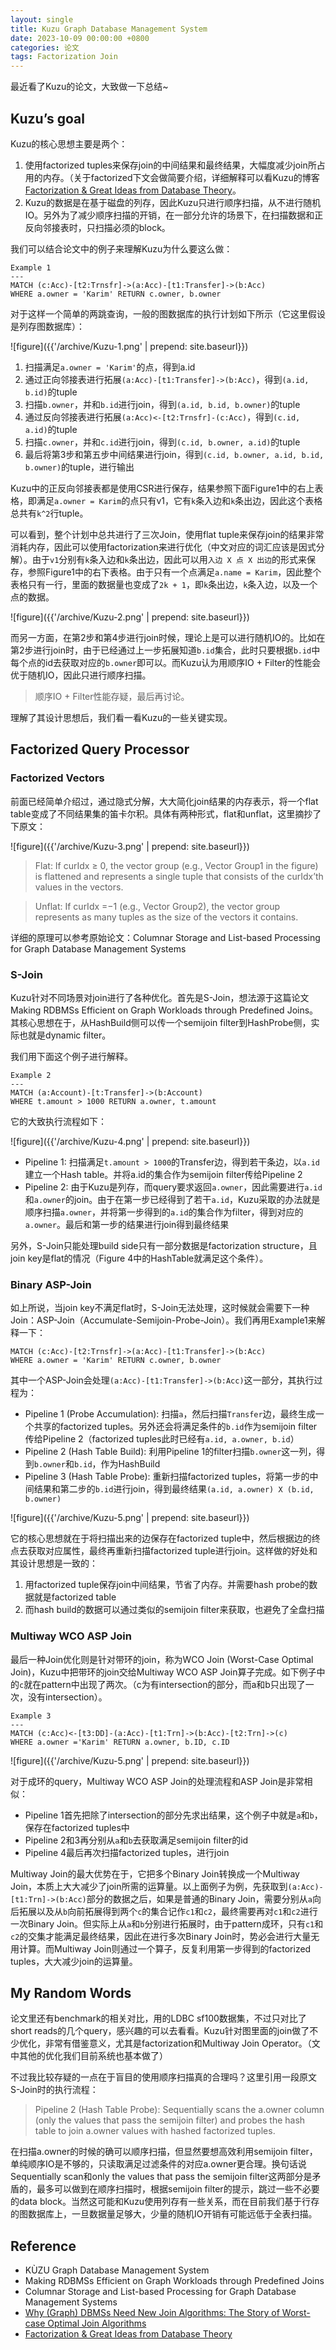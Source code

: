 ```yaml
---
layout: single
title: Kuzu Graph Database Management System
date: 2023-10-09 00:00:00 +0800
categories: 论文
tags: Factorization Join
---
```


最近看了Kuzu的论文，大致做一下总结~

## Kuzu’s goal

Kuzu的核心思想主要是两个：

1. 使用factorized tuples来保存join的中间结果和最终结果，大幅度减少join所占用的内存。（关于factorized下文会做简要介绍，详细解释可以看Kuzu的博客[Factorization & Great Ideas from Database Theory](https://kuzudb.com/docusaurus/blog/factorization)。
2. Kuzu的数据是在基于磁盘的列存，因此Kuzu只进行顺序扫描，从不进行随机IO。另外为了减少顺序扫描的开销，在一部分允许的场景下，在扫描数据和正反向邻接表时，只扫描必须的block。

我们可以结合论文中的例子来理解Kuzu为什么要这么做：

```
Example 1
---
MATCH (c:Acc)-[t2:Trnsfr]->(a:Acc)-[t1:Transfer]->(b:Acc)
WHERE a.owner = 'Karim' RETURN c.owner, b.owner
```

对于这样一个简单的两跳查询，一般的图数据库的执行计划如下所示（它这里假设是列存图数据库）：

![figure]({{'/archive/Kuzu-1.png' | prepend: site.baseurl}})

1. 扫描满足`a.owner = 'Karim'`的点，得到a.id
2. 通过正向邻接表进行拓展`(a:Acc)-[t1:Transfer]->(b:Acc)`，得到`(a.id, b.id)`的tuple
3. 扫描`b.owner`，并和`b.id`进行join，得到`(a.id, b.id, b.owner)`的tuple
4. 通过反向邻接表进行拓展`(a:Acc)<-[t2:Trnsfr]-(c:Acc)`，得到`(c.id, a.id)`的tuple
5. 扫描`c.owner`，并和`c.id`进行join，得到`(c.id, b.owner, a.id)`的tuple
6. 最后将第3步和第五步中间结果进行join，得到`(c.id, b.owner, a.id, b.id, b.owner)`的tuple，进行输出

Kuzu中的正反向邻接表都是使用CSR进行保存，结果参照下面Figure1中的右上表格，即满足`a.owner = Karim`的点只有v1，它有`k`条入边和`k`条出边，因此这个表格总共有`k^2`行tuple。

可以看到，整个计划中总共进行了三次Join，使用flat tuple来保存join的结果非常消耗内存，因此可以使用factorization来进行优化（中文对应的词汇应该是因式分解）。由于`v1`分别有`k`条入边和`k`条出边，因此可以用`入边 X 点 X 出边`的形式来保存，参照Figure1中的右下表格。由于只有一个点满足`a.name = Karim`，因此整个表格只有一行，里面的数据量也变成了`2k + 1`，即`k`条出边，`k`条入边，以及一个点的数据。

![figure]({{'/archive/Kuzu-2.png' | prepend: site.baseurl}})

而另一方面，在第2步和第4步进行join时候，理论上是可以进行随机IO的。比如在第2步进行join时，由于已经通过上一步拓展知道`b.id`集合，此时只要根据`b.id`中每个点的id去获取对应的`b.owner`即可以。而Kuzu认为用顺序IO + Filter的性能会优于随机IO，因此只进行顺序扫描。

> 顺序IO + Filter性能存疑，最后再讨论。
> 

理解了其设计思想后，我们看一看Kuzu的一些关键实现。

## Factorized Query Processor

### Factorized Vectors

前面已经简单介绍过，通过隐式分解，大大简化join结果的内存表示，将一个flat table变成了不同结果集的笛卡尔积。具体有两种形式，flat和unflat，这里摘抄了下原文：

![figure]({{'/archive/Kuzu-3.png' | prepend: site.baseurl}})

> Flat: If curIdx ≥ 0, the vector group (e.g., Vector Group1 in the figure) is flattened and represents a single tuple that consists of the curIdx’th values in the vectors. 

> Unflat: If curIdx =−1 (e.g., Vector Group2), the vector group represents as many tuples as the size of the vectors it contains.

详细的原理可以参考原始论文：Columnar Storage and List-based Processing for Graph Database Management Systems

### S-Join

Kuzu针对不同场景对join进行了各种优化。首先是S-Join，想法源于这篇论文Making RDBMSs Efficient on Graph Workloads through Predefined Joins。其核心思想在于，从HashBuild侧可以传一个semijoin filter到HashProbe侧，实际也就是dynamic filter。

我们用下面这个例子进行解释。

```
Example 2
---
MATCH (a:Account)-[t:Transfer]->(b:Account)
WHERE t.amount > 1000 RETURN a.owner, t.amount
```

它的大致执行流程如下：

![figure]({{'/archive/Kuzu-4.png' | prepend: site.baseurl}})

- Pipeline 1: 扫描满足`t.amount > 1000`的Transfer边，得到若干条边，以`a.id`建立一个Hash table。并将a.id的集合作为semijoin filter传给Pipeline 2
- Pipeline 2: 由于Kuzu是列存，而query要求返回`a.owner`，因此需要进行`a.id`和`a.owner`的join。由于在第一步已经得到了若干`a.id`，Kuzu采取的办法就是顺序扫描`a.owner`，并将第一步得到的`a.id`的集合作为filter，得到对应的`a.owner`。最后和第一步的结果进行join得到最终结果

另外，S-Join只能处理build side只有一部分数据是factorization structure，且join key是flat的情况（Figure 4中的HashTable就满足这个条件）。

### Binary ASP-Join

如上所说，当join key不满足flat时，S-Join无法处理，这时候就会需要下一种Join：ASP-Join（Accumulate-Semijoin-Probe-Join）。我们再用Example1来解释一下：

```
MATCH (c:Acc)-[t2:Trnsfr]->(a:Acc)-[t1:Transfer]->(b:Acc)
WHERE a.owner = 'Karim' RETURN c.owner, b.owner
```

其中一个ASP-Join会处理`(a:Acc)-[t1:Transfer]->(b:Acc)`这一部分，其执行过程为：

- Pipeline 1 (Probe Accumulation): 扫描`a`，然后扫描`Transfer`边，最终生成一个共享的factorized tuples。另外还会将满足条件的`b.id`作为semijoin filter传给Pipeline 2（factorized tuples此时已经有`a.id, a.owner, b.id`）
- Pipeline 2 (Hash Table Build): 利用Pipeline 1的filter扫描`b.owner`这一列，得到`b.owner`和`b.id`，作为HashBuild
- Pipeline 3 (Hash Table Probe): 重新扫描factorized tuples，将第一步的中间结果和第二步的`b.id`进行join，得到最终结果`(a.id, a.owner) X (b.id, b.owner)`

![figure]({{'/archive/Kuzu-5.png' | prepend: site.baseurl}})

它的核心思想就在于将扫描出来的边保存在factorized tuple中，然后根据边的终点去获取对应属性，最终再重新扫描factorized tuple进行join。这样做的好处和其设计思想是一致的：

1. 用factorized tuple保存join中间结果，节省了内存。并需要hash probe的数据就是factorized table
2. 而hash build的数据可以通过类似的semijoin filter来获取，也避免了全盘扫描

### Multiway WCO ASP Join

最后一种Join优化则是针对带环的join，称为WCO Join (Worst-Case Optimal Join)，Kuzu中把带环的join交给Multiway WCO ASP Join算子完成。如下例子中的`c`就在pattern中出现了两次。（c为有intersection的部分，而a和b只出现了一次，没有intersection）。

```
Example 3
---
MATCH (c:Acc)<-[t3:DD]-(a:Acc)-[t1:Trn]->(b:Acc)-[t2:Trn]->(c)
WHERE a.owner ='Karim' RETURN a.owner, b.ID, c.ID
```

![figure]({{'/archive/Kuzu-5.png' | prepend: site.baseurl}})

对于成环的query，Multiway WCO ASP Join的处理流程和ASP Join是非常相似：

- Pipeline 1首先把除了intersection的部分先求出结果，这个例子中就是`a`和`b`，保存在factorized tuples中
- Pipeline 2和3再分别从`a`和`b`去获取满足semijoin filter的id
- Pipeline 4最后再次扫描factorized tuples，进行join

Multiway Join的最大优势在于，它把多个Binary Join转换成一个Multiway Join，本质上大大减少了join所需的运算量。以上面例子为例，先获取到`(a:Acc)-[t1:Trn]->(b:Acc)`部分的数据之后，如果是普通的Binary Join，需要分别从`a`向后拓展以及从`b`向前拓展得到两个`c`的集合记作`c1`和`c2`，最终需要再对`c1`和`c2`进行一次Binary Join。但实际上从`a`和`b`分别进行拓展时，由于pattern成环，只有`c1`和`c2`的交集才能满足最终结果，因此在进行多次Binary Join时，势必会进行大量无用计算。而Multiway Join则通过一个算子，反复利用第一步得到的factorized tuples，大大减少join的运算量。

## My Random Words

论文里还有benchmark的相关对比，用的LDBC sf100数据集，不过只对比了short reads的几个query，感兴趣的可以去看看。Kuzu针对图里面的join做了不少优化，非常有借鉴意义，尤其是factorization和Multiway Join Operator。（文中其他的优化我们目前系统也基本做了）

不过我比较存疑的一点在于盲目的使用顺序扫描真的合理吗？这里引用一段原文S-Join时的执行流程：

> Pipeline 2 (Hash Table Probe): Sequentially scans the a.owner column (only the values that pass the semijoin filter) and probes the hash table to join a.owner values with hashed factorized tuples.
> 

在扫描a.owner的时候的确可以顺序扫描，但显然要想高效利用semijoin filter，单纯顺序IO是不够的，只读取满足过滤条件的对应a.owner更合理。换句话说Sequentially scan和only the values that pass the semijoin filter这两部分是矛盾的，最多可以做到在顺序扫描时，根据semijoin filter的提示，跳过一些不必要的data block。当然这可能和Kuzu使用列存有一些关系，而在目前我们基于行存的图数据库上，一旦数据量足够大，少量的随机IO开销有可能远低于全表扫描。

## Reference

- KÙZU Graph Database Management System
- Making RDBMSs Efficient on Graph Workloads through Predefined Joins
- Columnar Storage and List-based Processing for Graph Database Management Systems
- [Why (Graph) DBMSs Need New Join Algorithms: The Story of Worst-case Optimal Join Algorithms](https://kuzudb.com/docusaurus/blog/wcoj)
- [Factorization & Great Ideas from Database Theory](https://kuzudb.com/docusaurus/blog/factorization)
